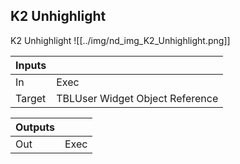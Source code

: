 ## K2 Unhighlight
K2 Unhighlight
![[../img/nd_img_K2_Unhighlight.png]]

|Inputs||
|--|--|
| In | Exec |
| Target | TBLUser Widget Object Reference |

|Outputs||
|--|--|
| Out | Exec |
